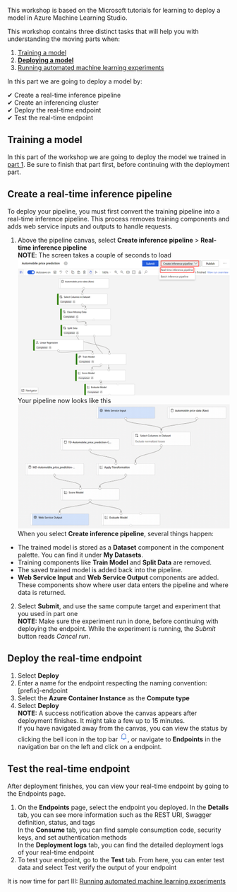 This workshop is based on the Microsoft tutorials for learning to deploy a model in Azure Machine Learning Studio.

This workshop contains three distinct tasks that will help you with understanding the moving parts when:
1) [Training a model](https://github.com/OrdinaRoelant/MLStudioWorkshop/blob/master/Training%20a%20model/workshop.md)
2) [**Deploying a model**](https://github.com/OrdinaRoelant/MLStudioWorkshop/blob/master/Deploying%20a%20model/workshop.md)
3) [Running automated machine learning experiments](https://github.com/OrdinaRoelant/MLStudioWorkshop/blob/master/Running%20auto%20ML%20experiments/workshop.md)

In this part we are going to deploy a model by:

✔ Create a real-time inference pipeline  
✔ Create an inferencing cluster  
✔ Deploy the real-time endpoint  
✔ Test the real-time endpoint  

## Training a model
In this part of the workshop we are going to deploy the model we trained in [part 1](https://github.com/OrdinaRoelant/MLStudioWorkshop/blob/master/Training%20a%20model/workshop.md). Be sure to finish that part first, before continuing with the deployment part.

## Create a real-time inference pipeline  
To deploy your pipeline, you must first convert the training pipeline into a real-time inference pipeline. This process removes training components and adds web service inputs and outputs to handle requests.

1) Above the pipeline canvas, select **Create inference pipeline** > **Real-time inference pipeline**  
**NOTE**: The screen takes a couple of seconds to load  
![Result](images/create-inference-pipeline.png)  
Your pipeline now looks like this  
![Result](images/real-time-inference-pipeline.png)  
When you select **Create inference pipeline**, several things happen:
- The trained model is stored as a **Dataset** component in the component palette. You can find it under **My Datasets**.
- Training components like **Train Model** and **Split Data** are removed.
- The saved trained model is added back into the pipeline.
- **Web Service Input** and **Web Service Output** components are added. These components show where user data enters the pipeline and where data is returned.
2) Select **Submit**, and use the same compute target and experiment that you used in part one  
**NOTE:** Make sure the experiment run in done, before continuing with deploying the endpoint. While the experiment is running, the *Submit* button reads *Cancel run*.

## Deploy the real-time endpoint  
1) Select **Deploy**
2) Enter a name for the endpoint respecting the naming convention: [prefix]-endpoint
3) Select the **Azure Container Instance** as the **Compute type**
4) Select **Deploy**  
**NOTE:** A success notification above the canvas appears after deployment finishes. It might take a few up to 15 minutes.  
If you have navigated away from the canvas, you can view the status by clicking the bell icon in the top bar ![Bell](images/bell.png), or navigate to **Endpoints** in the navigation bar on the left and click on a endpoint.  

## Test the real-time endpoint  
After deployment finishes, you can view your real-time endpoint by going to the Endpoints page.  

1) On the **Endpoints** page, select the endpoint you deployed. 
In the **Details** tab, you can see more information such as the REST URI, Swagger definition, status, and tags  
In the **Consume** tab, you can find sample consumption code, security keys, and set authentication methods  
In the **Deployment logs** tab, you can find the detailed deployment logs of your real-time endpoint  
2) To test your endpoint, go to the **Test** tab. From here, you can enter test data and select Test verify the output of your endpoint  

It is now time for part III: [Running automated machine learning experiments](https://github.com/OrdinaRoelant/MLStudioWorkshop/blob/master/Running%20auto%20ML%20experiments/workshop.md)